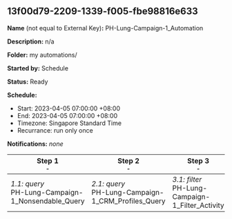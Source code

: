 ## 13f00d79-2209-1339-f005-fbe98816e633

**Name** (not equal to External Key)**:** PH-Lung-Campaign-1_Automation

**Description:** n/a

**Folder:** my automations/

**Started by:** Schedule

**Status:** Ready

**Schedule:**

* Start: 2023-04-05 07:00:00 +08:00
* End: 2023-04-05 07:00:00 +08:00
* Timezone: Singapore Standard Time
* Recurrance: run only once

**Notifications:** _none_


| Step 1<br>_<small>-</small>_ | Step 2<br>_<small>-</small>_ | Step 3<br>_<small>-</small>_ |
| --- | --- | --- |
| _1.1: query_<br>PH-Lung-Campaign-1_Nonsendable_Query | _2.1: query_<br>PH-Lung-Campaign-1_CRM_Profiles_Query | _3.1: filter_<br>PH-Lung-Campaign-1_Filter_Activity |
